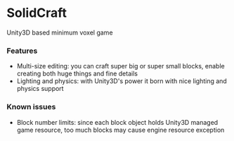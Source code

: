 # SolidCraft
Unity3D based minimum voxel game

### Features
- Multi-size editing: you can craft super big or super small blocks, enable creating both huge things and fine details
- Lighting and physics: with Unity3D's power it born with nice lighting and physics support

### Known issues
- Block number limits: since each block object holds Unity3D managed game resource, too much blocks may cause engine resource exception
